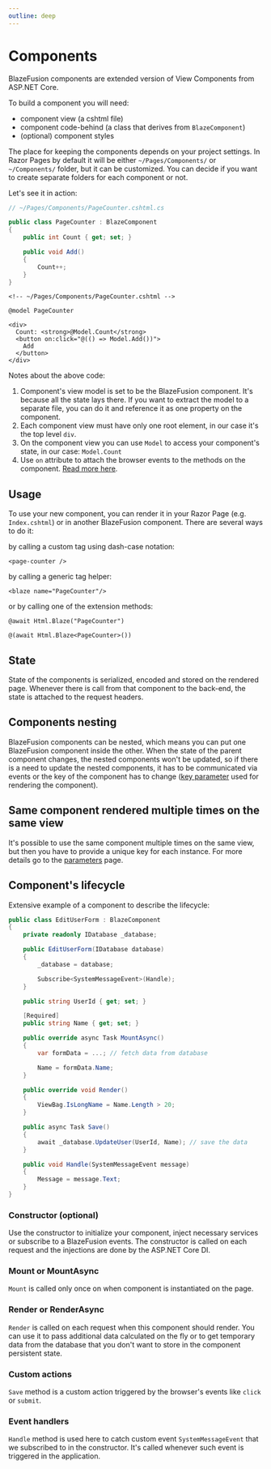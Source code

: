 ```yaml
---
outline: deep
---
```


# Components

BlazeFusion components are extended version of View Components from ASP.NET Core.

To build a component you will need:
- component view (a cshtml file)
- component code-behind (a class that derives from `BlazeComponent`)
- (optional) component styles

The place for keeping the components depends on your project settings. In Razor Pages by default it will be either `~/Pages/Components/` or `~/Components/` folder, but it can be customized. You can decide if you want to create separate folders for each component or not.

Let's see it in action:
```c#
// ~/Pages/Components/PageCounter.cshtml.cs

public class PageCounter : BlazeComponent
{
    public int Count { get; set; }

    public void Add()
    {
        Count++;
    }
}
```

```razor
<!-- ~/Pages/Components/PageCounter.cshtml -->

@model PageCounter

<div>
  Count: <strong>@Model.Count</strong>
  <button on:click="@(() => Model.Add())">
    Add
  </button>
</div>
```

Notes about the above code:
1. Component's view model is set to be the BlazeFusion component. It's because all the state lays there. If you want to extract the model to a separate file, you can do it and reference it as one property on the component.
2. Each component view must have only one root element, in our case it's the top level `div`.
3. On the component view you can use `Model` to access your component's state, in our case: `Model.Count`
4. Use `on` attribute to attach the browser events to the methods on the component. [Read more here](actions).

## Usage

To use your new component, you can render it in your Razor Page (e.g. `Index.cshtml`) or in another BlazeFusion component. There are several ways to do it:

by calling a custom tag using dash-case notation:
```razor
<page-counter />
```

by calling a generic tag helper:

```razor
<blaze name="PageCounter"/>
```

or by calling one of the extension methods:
```razor
@await Html.Blaze("PageCounter")
```
```razor
@(await Html.Blaze<PageCounter>())
```

## State

State of the components is serialized, encoded and stored on the rendered page. Whenever there is call from that component to the back-end, the state is attached to the request headers.

## Components nesting

BlazeFusion components can be nested, which means you can put one BlazeFusion component inside the other. When the state of the parent component changes, the nested components won't be updated, so if there is a need to update the nested components, it has to be communicated via events or the key of the component has to change ([key parameter](/features/parameters#key) used for rendering the component).

## Same component rendered multiple times on the same view

It's possible to use the same component multiple times on the same view, but then you have to provide a unique key for each instance. For more details go to the [parameters](/features/parameters#key) page.

## Component's lifecycle

Extensive example of a component to describe the lifecycle:
```c#
public class EditUserForm : BlazeComponent
{
    private readonly IDatabase _database;

    public EditUserForm(IDatabase database)
    {
        _database = database;

        Subscribe<SystemMessageEvent>(Handle);
    }

    public string UserId { get; set; }

    [Required]
    public string Name { get; set; }

    public override async Task MountAsync()
    {
        var formData = ...; // fetch data from database

        Name = formData.Name;
    }

    public override void Render()
    {
        ViewBag.IsLongName = Name.Length > 20;
    }

    public async Task Save()
    {
        await _database.UpdateUser(UserId, Name); // save the data
    }

    public void Handle(SystemMessageEvent message)
    {
        Message = message.Text;
    }
}

```

### Constructor (optional)

Use the constructor to initialize your component, inject necessary services or subscribe to a BlazeFusion events. The  constructor is called on each request and the injections are done by the ASP.NET Core DI.

### Mount or MountAsync

`Mount` is called only once on when component is instantiated on the page.

### Render or RenderAsync

`Render` is called on each request when this component should render. You can use it to pass additional data calculated on the fly or to get temporary data from the database that you don't want to store in the component persistent state.

### Custom actions

`Save` method is a custom action triggered by the browser's events like `click` or `submit`.

### Event handlers

`Handle` method is used here to catch custom event `SystemMessageEvent` that we subscribed to in the constructor. It's called whenever such event is triggered in the application.
